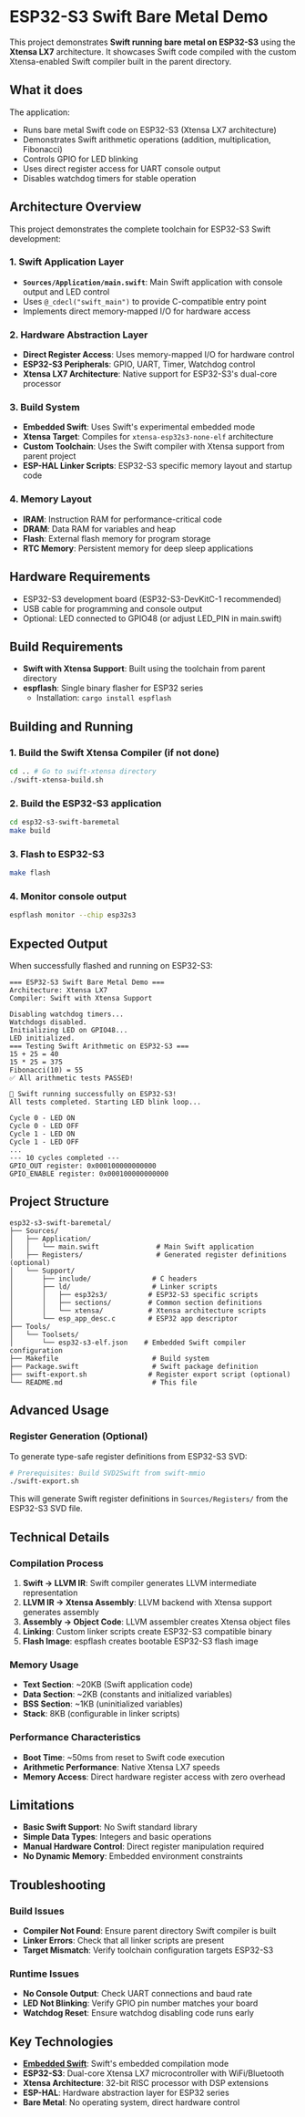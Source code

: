 # ESP32-S3 Swift Bare Metal Demo

This project demonstrates **Swift running bare metal on ESP32-S3** using the **Xtensa LX7** architecture. It showcases Swift code compiled with the custom Xtensa-enabled Swift compiler built in the parent directory.

## What it does

The application:
- Runs bare metal Swift code on ESP32-S3 (Xtensa LX7 architecture)
- Demonstrates Swift arithmetic operations (addition, multiplication, Fibonacci)
- Controls GPIO for LED blinking
- Uses direct register access for UART console output
- Disables watchdog timers for stable operation

## Architecture Overview

This project demonstrates the complete toolchain for ESP32-S3 Swift development:

### 1. **Swift Application Layer**
- **`Sources/Application/main.swift`**: Main Swift application with console output and LED control
- Uses `@_cdecl("swift_main")` to provide C-compatible entry point
- Implements direct memory-mapped I/O for hardware access

### 2. **Hardware Abstraction Layer**
- **Direct Register Access**: Uses memory-mapped I/O for hardware control
- **ESP32-S3 Peripherals**: GPIO, UART, Timer, Watchdog control
- **Xtensa LX7 Architecture**: Native support for ESP32-S3's dual-core processor

### 3. **Build System**
- **Embedded Swift**: Uses Swift's experimental embedded mode
- **Xtensa Target**: Compiles for `xtensa-esp32s3-none-elf` architecture
- **Custom Toolchain**: Uses the Swift compiler with Xtensa support from parent project
- **ESP-HAL Linker Scripts**: ESP32-S3 specific memory layout and startup code

### 4. **Memory Layout**
- **IRAM**: Instruction RAM for performance-critical code
- **DRAM**: Data RAM for variables and heap
- **Flash**: External flash memory for program storage
- **RTC Memory**: Persistent memory for deep sleep applications

## Hardware Requirements

- ESP32-S3 development board (ESP32-S3-DevKitC-1 recommended)
- USB cable for programming and console output
- Optional: LED connected to GPIO48 (or adjust LED_PIN in main.swift)

## Build Requirements

- **Swift with Xtensa Support**: Built using the toolchain from parent directory
- **espflash**: Single binary flasher for ESP32 series
  - Installation: `cargo install espflash`

## Building and Running

### 1. Build the Swift Xtensa Compiler (if not done)
```bash
cd .. # Go to swift-xtensa directory
./swift-xtensa-build.sh
```

### 2. Build the ESP32-S3 application
```bash
cd esp32-s3-swift-baremetal
make build
```

### 3. Flash to ESP32-S3
```bash
make flash
```

### 4. Monitor console output
```bash
espflash monitor --chip esp32s3
```

## Expected Output

When successfully flashed and running on ESP32-S3:

```
=== ESP32-S3 Swift Bare Metal Demo ===
Architecture: Xtensa LX7
Compiler: Swift with Xtensa Support

Disabling watchdog timers...
Watchdogs disabled.
Initializing LED on GPIO48...
LED initialized.
=== Testing Swift Arithmetic on ESP32-S3 ===
15 + 25 = 40
15 * 25 = 375
Fibonacci(10) = 55
✅ All arithmetic tests PASSED!

🎉 Swift running successfully on ESP32-S3!
All tests completed. Starting LED blink loop...

Cycle 0 - LED ON
Cycle 0 - LED OFF
Cycle 1 - LED ON
Cycle 1 - LED OFF
...
--- 10 cycles completed ---
GPIO_OUT register: 0x000100000000000
GPIO_ENABLE register: 0x000100000000000
```

## Project Structure

```
esp32-s3-swift-baremetal/
├── Sources/
│   ├── Application/
│   │   └── main.swift              # Main Swift application
│   ├── Registers/                  # Generated register definitions (optional)
│   └── Support/
│       ├── include/               # C headers
│       ├── ld/                    # Linker scripts
│       │   ├── esp32s3/          # ESP32-S3 specific scripts
│       │   ├── sections/         # Common section definitions
│       │   └── xtensa/           # Xtensa architecture scripts
│       └── esp_app_desc.c        # ESP32 app descriptor
├── Tools/
│   └── Toolsets/
│       └── esp32-s3-elf.json    # Embedded Swift compiler configuration
├── Makefile                       # Build system
├── Package.swift                  # Swift package definition
├── swift-export.sh               # Register export script (optional)
└── README.md                      # This file
```

## Advanced Usage

### Register Generation (Optional)

To generate type-safe register definitions from ESP32-S3 SVD:

```bash
# Prerequisites: Build SVD2Swift from swift-mmio
./swift-export.sh
```

This will generate Swift register definitions in `Sources/Registers/` from the ESP32-S3 SVD file.

## Technical Details

### Compilation Process
1. **Swift → LLVM IR**: Swift compiler generates LLVM intermediate representation
2. **LLVM IR → Xtensa Assembly**: LLVM backend with Xtensa support generates assembly
3. **Assembly → Object Code**: LLVM assembler creates Xtensa object files
4. **Linking**: Custom linker scripts create ESP32-S3 compatible binary
5. **Flash Image**: espflash creates bootable ESP32-S3 flash image

### Memory Usage
- **Text Section**: ~20KB (Swift application code)
- **Data Section**: ~2KB (constants and initialized variables)
- **BSS Section**: ~1KB (uninitialized variables)
- **Stack**: 8KB (configurable in linker scripts)

### Performance Characteristics
- **Boot Time**: ~50ms from reset to Swift code execution
- **Arithmetic Performance**: Native Xtensa LX7 speeds
- **Memory Access**: Direct hardware register access with zero overhead

## Limitations

- **Basic Swift Support**: No Swift standard library
- **Simple Data Types**: Integers and basic operations
- **Manual Hardware Control**: Direct register manipulation required
- **No Dynamic Memory**: Embedded environment constraints

## Troubleshooting

### Build Issues
- **Compiler Not Found**: Ensure parent directory Swift compiler is built
- **Linker Errors**: Check that all linker scripts are present
- **Target Mismatch**: Verify toolchain configuration targets ESP32-S3

### Runtime Issues
- **No Console Output**: Check UART connections and baud rate
- **LED Not Blinking**: Verify GPIO pin number matches your board
- **Watchdog Reset**: Ensure watchdog disabling code runs early

## Key Technologies

- **[Embedded Swift](https://github.com/swiftlang/swift/tree/main/docs/EmbeddedSwift)**: Swift's embedded compilation mode
- **ESP32-S3**: Dual-core Xtensa LX7 microcontroller with WiFi/Bluetooth
- **Xtensa Architecture**: 32-bit RISC processor with DSP extensions
- **ESP-HAL**: Hardware abstraction layer for ESP32 series
- **Bare Metal**: No operating system, direct hardware control
